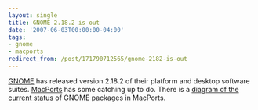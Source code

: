 ```yaml
---
layout: single
title: GNOME 2.18.2 is out
date: '2007-06-03T00:00:00-04:00'
tags:
- gnome
- macports
redirect_from: /post/171790712565/gnome-2182-is-out
---
```

[GNOME](http://www.gnome.org) has released version 2.18.2 of their platform and desktop software suites. [MacPorts](http://www.macports.org) has some catching up to do. There is a [diagram of the current status](http://homepage.mac.com/rhwood/macports/gnome.html) of GNOME packages in MacPorts.
